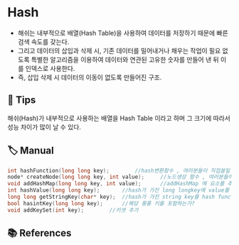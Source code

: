 # Hash


- 해쉬는 내부적으로 배열(Hash Table)을 사용하여 데이터를 저장하기 때문에 빠른 검색 속도를 갖는다.
- 그리고 데이터의 삽입과 삭제 시, 기존 데이터를 밀어내거나 채우는 작업이 필요 없도록 특별한 알고리즘을 이용하여 데이터와 연관된 고유한 숫자를 만들어 낸 뒤 이를 인덱스로 사용한다.
- 즉, 삽입 삭제 시 데이터의 이동이 없도록 만들어진 구조.

## 💎 Tips
해쉬(Hash)가 내부적으로 사용하는 배열을 Hash Table 이라고 하며 그 크기에 따라서 성능 차이가 많이 날 수 있다.


## 🏷️ Manual
```c
int hashFunction(long long key);        //hash변환함수 , 여러분들이 직접쓸일 X
node* createNode(long long key, int value);     //노드생성 함수 , 여러분들이 직접 쓸일 x
void addHashMap(long long key, int value);      //addHashMap 에 요소를 추가함, long long key 와 value
int hashValue(long long key);       //hash가 가진 long longkey에 value를 얻어옴.
long long getStringKey(char* key);  //hash가 가진 string key를 hash function 에 넣게 가공해줌 
bool hasintKey(long long key);      //해당 롱롱 키를 포함하는가?
void addKeySet(int key);        //키셋 추가 
```

## 📚 References
